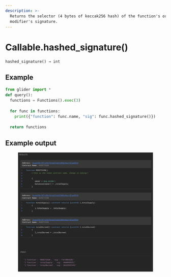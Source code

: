 ```yaml
---
description: >-
  Returns the selector (4 bytes of keccak256 hash) of the function's or
  modifier's signature.
---
```


# Callable.hashed\_signature()

`hashed_signature() → int`

## Example

```python
from glider import *
def query():
  functions = Functions().exec(3)
  
  for func in functions:
    print({"function": func.name, "sig": func.hashed_signature()})

  return functions
```

## Example output

<figure><img src="../../.gitbook/assets/image (2) (1) (1) (1) (1) (1) (1) (1) (1) (1) (1) (1) (1) (1).png" alt=""><figcaption></figcaption></figure>
